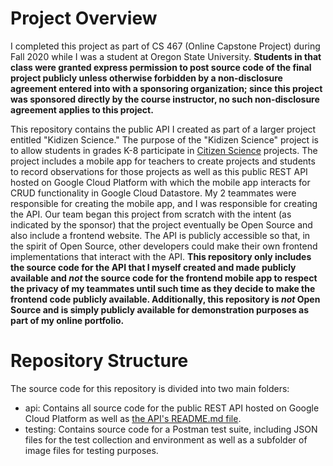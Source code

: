 # Project Overview

I completed this project as part of CS 467 (Online Capstone Project) during Fall 2020 while I was a student at Oregon State University. **Students in that class were granted express permission to post source code of the final project publicly unless otherwise forbidden by a non-disclosure agreement entered into with a sponsoring organization; since this project was sponsored directly by the course instructor, no such non-disclosure agreement applies to this project.**

This repository contains the public API I created as part of a larger project entitled "Kidizen Science." The purpose of the "Kidizen Science" project is to allow students in grades K-8 participate in [Citizen Science](https://en.wikipedia.org/wiki/Citizen_science) projects. The project includes a mobile app for teachers to create projects and students to record observations for those projects as well as this public REST API hosted on Google Cloud Platform with which the mobile app interacts for CRUD functionality in Google Cloud Datastore. My 2 teammates were responsible for creating the mobile app, and I was responsible for creating the API. Our team began this project from scratch with the intent (as indicated by the sponsor) that the project eventually be Open Source and also include a frontend website. The API is publicly accessible so that, in the spirit of Open Source, other developers could make their own frontend implementations that interact with the API. **This repository only includes the source code for the API that I myself created and made publicly available and _not_ the source code for the frontend mobile app to respect the privacy of my teammates until such time as they decide to make the frontend code publicly available. Additionally, this repository is _not_ Open Source and is simply publicly available for demonstration purposes as part of my online portfolio.**

# Repository Structure

The source code for this repository is divided into two main folders:
- api: Contains all source code for the public REST API hosted on Google Cloud Platform as well as [the API's README.md file](api/README.md).
- testing: Contains source code for a Postman test suite, including JSON files for the test collection and environment as well as a subfolder of image files for testing purposes.